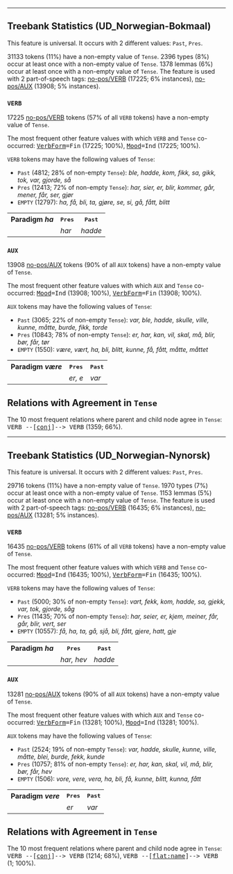 

--------------------------------------------------------------------------------

## Treebank Statistics (UD_Norwegian-Bokmaal)

This feature is universal.
It occurs with 2 different values: `Past`, `Pres`.

31133 tokens (11%) have a non-empty value of `Tense`.
2396 types (8%) occur at least once with a non-empty value of `Tense`.
1378 lemmas (6%) occur at least once with a non-empty value of `Tense`.
The feature is used with 2 part-of-speech tags: [no-pos/VERB]() (17225; 6% instances), [no-pos/AUX]() (13908; 5% instances).

### `VERB`

17225 [no-pos/VERB]() tokens (57% of all `VERB` tokens) have a non-empty value of `Tense`.

The most frequent other feature values with which `VERB` and `Tense` co-occurred: <tt><a href="VerbForm.html">VerbForm</a>=Fin</tt> (17225; 100%), <tt><a href="Mood.html">Mood</a>=Ind</tt> (17225; 100%).

`VERB` tokens may have the following values of `Tense`:

* `Past` (4812; 28% of non-empty `Tense`): <em>ble, hadde, kom, fikk, sa, gikk, tok, var, gjorde, så</em>
* `Pres` (12413; 72% of non-empty `Tense`): <em>har, sier, er, blir, kommer, går, mener, får, ser, gjør</em>
* `EMPTY` (12797): <em>ha, få, bli, ta, gjøre, se, si, gå, fått, blitt</em>

<table>
  <tr><th>Paradigm <i>ha</i></th><th><tt>Pres</tt></th><th><tt>Past</tt></th></tr>
  <tr><td><tt></tt></td><td><em>har</em></td><td><em>hadde</em></td></tr>
</table>

### `AUX`

13908 [no-pos/AUX]() tokens (90% of all `AUX` tokens) have a non-empty value of `Tense`.

The most frequent other feature values with which `AUX` and `Tense` co-occurred: <tt><a href="Mood.html">Mood</a>=Ind</tt> (13908; 100%), <tt><a href="VerbForm.html">VerbForm</a>=Fin</tt> (13908; 100%).

`AUX` tokens may have the following values of `Tense`:

* `Past` (3065; 22% of non-empty `Tense`): <em>var, ble, hadde, skulle, ville, kunne, måtte, burde, fikk, torde</em>
* `Pres` (10843; 78% of non-empty `Tense`): <em>er, har, kan, vil, skal, må, blir, bør, får, tør</em>
* `EMPTY` (1550): <em>være, vært, ha, bli, blitt, kunne, få, fått, måtte, måttet</em>

<table>
  <tr><th>Paradigm <i>være</i></th><th><tt>Pres</tt></th><th><tt>Past</tt></th></tr>
  <tr><td><tt></tt></td><td><em>er, e</em></td><td><em>var</em></td></tr>
</table>

## Relations with Agreement in `Tense`

The 10 most frequent relations where parent and child node agree in `Tense`:
<tt>VERB --[<a href="../dep/conj.html">conj</a>]--> VERB</tt> (1359; 66%).



--------------------------------------------------------------------------------

## Treebank Statistics (UD_Norwegian-Nynorsk)

This feature is universal.
It occurs with 2 different values: `Past`, `Pres`.

29716 tokens (11%) have a non-empty value of `Tense`.
1970 types (7%) occur at least once with a non-empty value of `Tense`.
1153 lemmas (5%) occur at least once with a non-empty value of `Tense`.
The feature is used with 2 part-of-speech tags: [no-pos/VERB]() (16435; 6% instances), [no-pos/AUX]() (13281; 5% instances).

### `VERB`

16435 [no-pos/VERB]() tokens (61% of all `VERB` tokens) have a non-empty value of `Tense`.

The most frequent other feature values with which `VERB` and `Tense` co-occurred: <tt><a href="Mood.html">Mood</a>=Ind</tt> (16435; 100%), <tt><a href="VerbForm.html">VerbForm</a>=Fin</tt> (16435; 100%).

`VERB` tokens may have the following values of `Tense`:

* `Past` (5000; 30% of non-empty `Tense`): <em>vart, fekk, kom, hadde, sa, gjekk, var, tok, gjorde, såg</em>
* `Pres` (11435; 70% of non-empty `Tense`): <em>har, seier, er, kjem, meiner, får, går, blir, vert, ser</em>
* `EMPTY` (10557): <em>få, ha, ta, gå, sjå, bli, fått, gjere, hatt, gje</em>

<table>
  <tr><th>Paradigm <i>ha</i></th><th><tt>Pres</tt></th><th><tt>Past</tt></th></tr>
  <tr><td><tt></tt></td><td><em>har, hev</em></td><td><em>hadde</em></td></tr>
</table>

### `AUX`

13281 [no-pos/AUX]() tokens (90% of all `AUX` tokens) have a non-empty value of `Tense`.

The most frequent other feature values with which `AUX` and `Tense` co-occurred: <tt><a href="VerbForm.html">VerbForm</a>=Fin</tt> (13281; 100%), <tt><a href="Mood.html">Mood</a>=Ind</tt> (13281; 100%).

`AUX` tokens may have the following values of `Tense`:

* `Past` (2524; 19% of non-empty `Tense`): <em>var, hadde, skulle, kunne, ville, måtte, blei, burde, fekk, kunde</em>
* `Pres` (10757; 81% of non-empty `Tense`): <em>er, har, kan, skal, vil, må, blir, bør, får, hev</em>
* `EMPTY` (1506): <em>vore, vere, vera, ha, bli, få, kunne, blitt, kunna, fått</em>

<table>
  <tr><th>Paradigm <i>vere</i></th><th><tt>Pres</tt></th><th><tt>Past</tt></th></tr>
  <tr><td><tt></tt></td><td><em>er</em></td><td><em>var</em></td></tr>
</table>

## Relations with Agreement in `Tense`

The 10 most frequent relations where parent and child node agree in `Tense`:
<tt>VERB --[<a href="../dep/conj.html">conj</a>]--> VERB</tt> (1214; 68%),
<tt>VERB --[<a href="../dep/flat:name.html">flat:name</a>]--> VERB</tt> (1; 100%).

